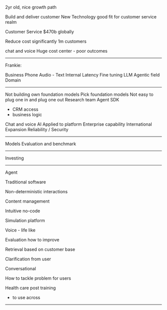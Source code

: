 2yr old, nice growth path

Build and deliver customer
New Technology
good fit for customer service
realm

Customer Service
$470b globally

Reduce cost significantly
1m customers

chat and voice
Huge cost center - poor outcomes

---

Frankie:

Business
Phone
Audio - Text
Internal
Latency
Fine tuning
LLM
Agentic field
Domain 

---

Not building own foundation models
Pick foundation models
Not easy to plug one in and plug one out
Research team
Agent SDK
- CRM access
- business logic

Chat and voice AI
Applied to platform
Enterprise capability
International Expansion
Reliability / Security

---

Models 
Evaluation and benchmark

---

Investing

---

Agent 

Traditional software 

Non-deterministic interactions

Content management

Intuitive no-code

Simulation platform

Voice - life like

Evaluation how to improve

Retrieval based on customer base

Clarification from user

Conversational

How to tackle problem for users

Health care post training
- to use across 


---